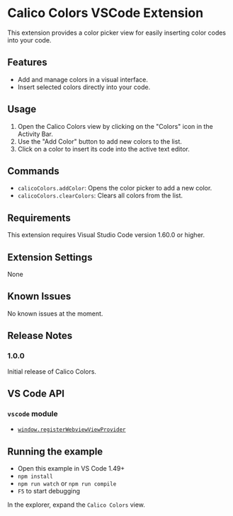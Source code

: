 # Calico Colors VSCode Extension

This extension provides a color picker view for easily inserting color codes into your code.

## Features

- Add and manage colors in a visual interface.
- Insert selected colors directly into your code.

## Usage

1. Open the Calico Colors view by clicking on the "Colors" icon in the Activity Bar.
2. Use the "Add Color" button to add new colors to the list.
3. Click on a color to insert its code into the active text editor.

## Commands

- `calicoColors.addColor`: Opens the color picker to add a new color.
- `calicoColors.clearColors`: Clears all colors from the list.

## Requirements

This extension requires Visual Studio Code version 1.60.0 or higher.

## Extension Settings

None

## Known Issues

No known issues at the moment.

## Release Notes

### 1.0.0

Initial release of Calico Colors.

## VS Code API

### `vscode` module

- [`window.registerWebviewViewProvider`](https://code.visualstudio.com/api/references/vscode-api#window.registerWebviewViewProvider)

## Running the example

- Open this example in VS Code 1.49+
- `npm install`
- `npm run watch` or `npm run compile`
- `F5` to start debugging

In the explorer, expand the `Calico Colors` view.